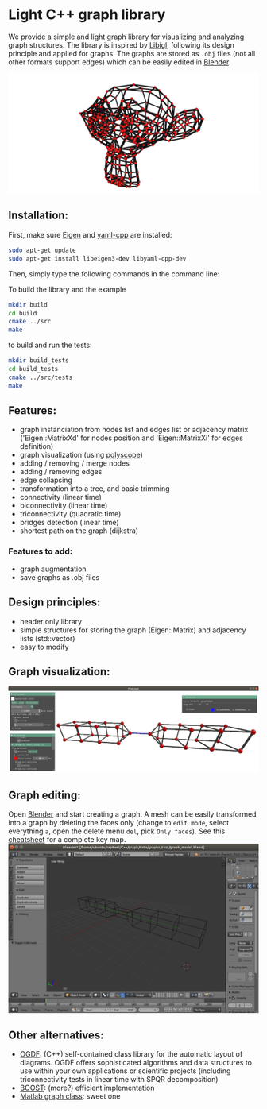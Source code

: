 # Light C++ graph library

We provide a simple and light graph library for visualizing and analyzing graph structures. The library is inspired by [Libigl](https://github.com/libigl/libigl), following its design principle and applied for graphs. The graphs are stored as `.obj` files (not all other formats support edges) which can be easily edited in [Blender](https://www.blender.org/).

![Graph visualization](./images/graph_library.png "light C++ graph library")

## Installation:
First, make sure [Eigen](https://eigen.tuxfamily.org/) and [yaml-cpp](https://github.com/jbeder/yaml-cpp/wiki/Tutorial) are installed:

```bash
sudo apt-get update
sudo apt-get install libeigen3-dev libyaml-cpp-dev
```

Then, simply type the following commands in the command line:

To build the library and the example
```bash
mkdir build
cd build
cmake ../src
make
```

to build and run the tests:
```bash
mkdir build_tests
cd build_tests
cmake ../src/tests
make
```

## Features:
* graph instanciation from nodes list and edges list or adjacency matrix ('Eigen::MatrixXd' for nodes position and 'Eigen::MatrixXi' for edges definition)
* graph visualization (using [polyscope](http://polyscope.run/))
* adding / removing / merge nodes
* adding / removing edges
* edge collapsing
* transformation into a tree, and basic trimming
* connectivity (linear time)
* biconnectivity (linear time)
* triconnectivity (quadratic time)
* bridges detection (linear time)
* shortest path on the graph (dijkstra)

### Features to add:
* graph augmentation
* save graphs as .obj files

## Design principles:
* header only library
* simple structures for storing the graph (Eigen::Matrix) and adjacency lists (std::vector)
* easy to modify

## Graph visualization:
![Graph visualization](./images/graph_polyscope_viewer.png "Graph visualization with libigl")

## Graph editing:
Open [Blender](https://www.blender.org/) and start creating a graph. A mesh can be easily transformed into a graph by deleting the faces only (change to `edit mode`, select everything `a`, open the delete menu `del`, pick `Only faces`). See this [cheatsheet](https://bcgiu.wordpress.com/2015/02/12/best-blender-key-map-infographic/) for a complete key map.
![Graph editing](./images/graph_editing_blender.png "Graph editing with blender")

## Other alternatives:
* [OGDF](http://www.ogdf.net): (C++) self-contained class library for the automatic layout of diagrams. OGDF offers sophisticated algorithms and data structures to use within your own applications or scientific projects (including triconnectivity tests in linear time with SPQR decomposition)
* [BOOST](https://www.boost.org/doc/libs/1_70_0/libs/graph/doc/index.html): (more?) efficient implementation
* [Matlab graph class](https://www.mathworks.com/help/matlab/graph-and-network-algorithms.html): sweet one
